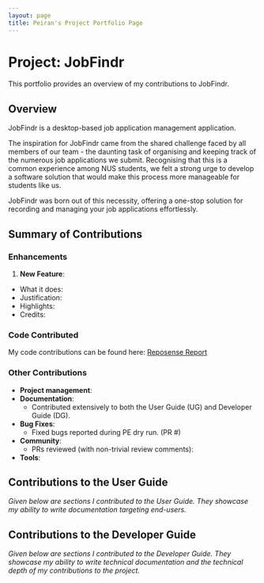 ```yaml
---
layout: page
title: Peiran's Project Portfolio Page
---
```


# Project: JobFindr

This portfolio provides an overview of my contributions to JobFindr.

## Overview

JobFindr is a desktop-based job application management application.

The inspiration for JobFindr came from the shared challenge faced by all members of our team - the daunting task of
organising and keeping track of the numerous job applications we submit. Recognising that this is a common experience
among NUS students, we felt a strong urge to develop a software solution that would make this process more manageable
for students like us.

JobFindr was born out of this necessity, offering a one-stop solution for recording and managing your job applications
effortlessly.

## Summary of Contributions

### Enhancements

1. **New Feature**:

* What it does:
* Justification:
* Highlights:
* Credits:

### Code Contributed

My code contributions can be found
here: [Reposense Report](https://nus-cs2103-ay2324s1.github.io/tp-dashboard/?search=peiran18&sort=groupTitle&sortWithin=title&timeframe=commit&mergegroup=&groupSelect=groupByRepos&breakdown=true&checkedFileTypes=docs~functional-code~test-code&since=2023-09-22)

### Other Contributions

* **Project management**:
* **Documentation**:
    * Contributed extensively to both the User Guide (UG) and Developer Guide (DG).
* **Bug Fixes**:
    * Fixed bugs reported during PE dry run. (PR #)
* **Community**:
    * PRs reviewed (with non-trivial review comments):
* **Tools**:

## Contributions to the User Guide

*Given below are sections I contributed to the User Guide. They showcase my ability to write documentation targeting
end-users.*

## Contributions to the Developer Guide

*Given below are sections I contributed to the Developer Guide. They showcase my ability to write technical
documentation and the technical depth of my contributions to the project.*

